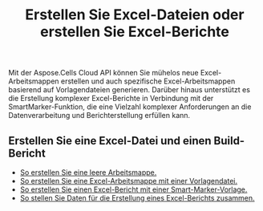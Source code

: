 ﻿---
title: Erstellen Sie Excel-Dateien oder erstellen Sie Excel-Berichte
second_title: Documen
type: docs
url: /de/creating-files-and-reports/
aliases: [/workbook/create/]
linktitle: Excel erstellen und melden
keywords: Create document, Generate report, Excel report, Dynamic repor
description: Erstellen Sie neue Dokumente oder Berichte, die Diagramme, Tabellen und andere Datenvisualisierungselemente enthalten können
weight: 10
kwords: Dokument erstellen, Bericht generieren, Excel-Bericht, Dynamischer Bericht
---
Mit der Aspose.Cells Cloud API können Sie mühelos neue Excel-Arbeitsmappen erstellen und auch spezifische Excel-Arbeitsmappen basierend auf Vorlagendateien generieren. Darüber hinaus unterstützt es die Erstellung komplexer Excel-Berichte in Verbindung mit der SmartMarker-Funktion, die eine Vielzahl komplexer Anforderungen an die Datenverarbeitung und Berichterstellung erfüllen kann.

## Erstellen Sie eine Excel-Datei und einen Build-Bericht

- [So erstellen Sie eine leere Arbeitsmappe.](/cells/de/create-an-empty-excel-file/)
- [So erstellen Sie eine Excel-Arbeitsmappe mit einer Vorlagendatei.](/cells/de/create-an-excel-file-with-template-file/)
- [So erstellen Sie einen Excel-Bericht mit einer Smart-Marker-Vorlage.](/cells/de/build-report-with-smart-marker/)
- [So stellen Sie Daten für die Erstellung eines Excel-Berichts zusammen.](/cells/de/assembly-data-for-the-creation-of-an-excel-report/)

